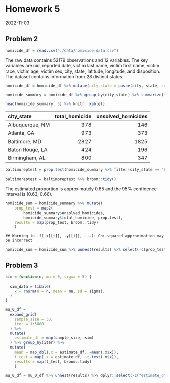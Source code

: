 Homework 5
================
2022-11-03

## Problem 2

``` r
homicide_df = read.csv("./data/homicide-data.csv")
```

The raw data contains 52179 observations and 12 variables. The key
variables are uid, reported date, victim last name, victim first name,
victim race, victim age, victim sex, city, state, latitude, longitude,
and disposition. The dataset contains information from 28 distinct
states.

``` r
homicide_df = homicide_df %>% mutate(city_state = paste(city, state, sep = ", "))

homicide_summary = homicide_df %>% group_by(city_state) %>% summarize(total_homicide = n(), unsolved_homicides = sum(disposition == "Closed without arrest" | disposition == "Open/No arrest"))

head(homicide_summary, 5) %>% knitr::kable()
```

| city_state      | total_homicide | unsolved_homicides |
|:----------------|---------------:|-------------------:|
| Albuquerque, NM |            378 |                146 |
| Atlanta, GA     |            973 |                373 |
| Baltimore, MD   |           2827 |               1825 |
| Baton Rouge, LA |            424 |                196 |
| Birmingham, AL  |            800 |                347 |

``` r
baltimoreptest = prop.test(homicide_summary %>% filter(city_state == "Baltimore, MD") %>% pull(unsolved_homicides), homicide_summary %>% filter(city_state == "Baltimore, MD") %>% pull(total_homicide))

baltimoreptest = baltimoreptest %>% broom::tidy()
```

The estimated proportion is approximately 0.65 and the 95% confidence
interval is (0.63, 0.66).

``` r
homicide_sum = homicide_summary %>% mutate(
    prop_test = map2(
        homicide_summary$unsolved_homicides,
        homicide_summary$total_homicide, prop.test), 
    results = map(prop_test, broom::tidy)
    )
```

    ## Warning in .f(.x[[i]], .y[[i]], ...): Chi-squared approximation may be incorrect

``` r
homicide_sum = homicide_sum %>% unnest(results) %>% select(-c(prop_test, parameter, method, alternative))
```

## Problem 3

``` r
sim = function(n, mu = 0, sigma = 5) {
  
  sim_data = tibble(
    x = rnorm(n = n, mean = mu, sd = sigma),
  )
}

mu_0_df = 
  expand_grid(
    sample_size = 30,
    iter = 1:5000
  ) %>% 
  mutate(
    estimate_df = map(sample_size, sim)
  ) %>% group_by(iter) %>%
  mutate(
    mean = map_dbl(.x = estimate_df, ~mean(.x$x)),
    t_test = map(.x = estimate_df, ~t.test(.x$x)),
    results = map(t_test, broom::tidy)
    ) 

mu_0_df = mu_0_df %>% unnest(results) %>% dplyr::select(-c("estimate_df", "t_test", "parameter", "method", "alternative"))
```

